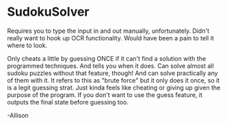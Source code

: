 # SudokuSolver
 
Requires you to type the input in and out manually, unfortunately. Didn't really want to hook up OCR functionality. Would have been a pain to tell it where to look.

Only cheats a little by guessing ONCE if it can't find a solution with the programmed techniques. And tells you when it does.
Can solve almost all sudoku puzzles without that feature, though! And can solve practically any of them with it.
It refers to this as "brute force" but it only does it once, so it is a legit guessing strat. Just kinda feels like cheating 
or giving up given the purpose of the program.
If you don't want to use the guess feature, it outputs the final state before guessing too.

-Allison
